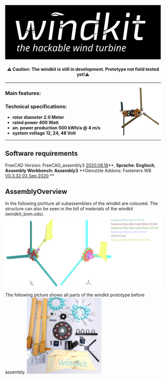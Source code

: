 
<div align="center">
  <img  src="./images/WindkitLogo.svg" />

  #### ⚠️ Caution: The windkit is still in development. Prototype not field tested yet!⚠️

</div>

___
  <img align="right" src="./images/WindkitExploded.png" width="30%">

### Main features:


### Technical specifications:

- **rotor diameter 2.0 Meter**
- **rated power 400 Watt**
- **an. power production 500 kWh/a @ 4 m/s**
- **system voltage 12, 24, 48 Volt**




___

## Software requirements
FreeCAD Version: FreeCAD_assembly3 [2020.08.18](https://github.com/realthunder/FreeCAD_assembly3/releases/tag/0.11)**, **Sprache: Englisch**, **Assembly Workbench: Assembly3** \*\*Genutzte Addons: Fasteners WB [V0.3.32 03 Sep 2020](https://github.com/shaise/FreeCAD_FastenersWB/tree/bbdcf82e55467523f5533179a896225213b0b5f1) \*\*

## AssemblyOverview
In the following pichture all subassemblies of the windkit are coloured. The structure can also be seen in the bill of materials of the windkit (windkit_bom.ods).
![](./images/AssemblyOverview.png)

The following picture shows all parts of the windkit prototype before assembly. 
  <img  src="./images/Parts.jpg" width="48%">
